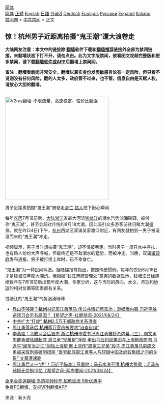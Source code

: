  <!-- 面包屑导航 --> <div class="breadcrumb"><!-- GTranslate: https://gtranslate.io/ -->  <div class="switcher notranslate">  <div class="selected">  <a href="#" onclick="return false;"> 简体</a>  </div>  <div class="option">  <a href="https://www.bannedbook.org" onclick="doGTranslate('zh-CN|zh-CN');jQuery('div.switcher div.selected a').html(jQuery(this).html());return false;" title="简体中文" class="nturl selected"> 简体</a>  <a href="https://www.bannedbook.org/zh-tw/" onclick="doGTranslate('zh-CN|zh-TW');jQuery('div.switcher div.selected a').html(jQuery(this).html());return false;" title="繁體中文" class="nturl"> 正體</a>  <a href="https://www.bannedbook.org/en/" onclick="doGTranslate('zh-CN|en');jQuery('div.switcher div.selected a').html(jQuery(this).html());return false;" title="English" class="nturl"> English</a>  <a href="https://www.bannedbook.org/ja/" onclick="doGTranslate('zh-CN|ja');jQuery('div.switcher div.selected a').html(jQuery(this).html());return false;" title="日本語" class="nturl"> 日語</a>  <a href="https://www.bannedbook.org/ko/" onclick="doGTranslate('zh-CN|ko');jQuery('div.switcher div.selected a').html(jQuery(this).html());return false;" title="한국어" class="nturl"> 한국어</a>  <a href="https://www.bannedbook.org/de/" onclick="doGTranslate('zh-CN|de');jQuery('div.switcher div.selected a').html(jQuery(this).html());return false;" title="Deutsch" class="nturl"> Deutsch</a>  <a href="https://www.bannedbook.org/fr/" onclick="doGTranslate('zh-CN|fr');jQuery('div.switcher div.selected a').html(jQuery(this).html());return false;" title="Français" class="nturl"> Français</a>  <a href="https://www.bannedbook.org/ru/" onclick="doGTranslate('zh-CN|ru');jQuery('div.switcher div.selected a').html(jQuery(this).html());return false;" title="Русский" class="nturl"> Русский</a>  <a href="https://www.bannedbook.org/es/" onclick="doGTranslate('zh-CN|es');jQuery('div.switcher div.selected a').html(jQuery(this).html());return false;" title="Español" class="nturl"> Español</a>  <a href="https://www.bannedbook.org/it/" onclick="doGTranslate('zh-CN|it');jQuery('div.switcher div.selected a').html(jQuery(this).html());return false;" title="Italiano" class="nturl"> Italiano</a>  </div>  </div>      <div class='breadcrumb-sub'><!-- Breadcrumb NavXT 6.3.0 --> <a href="https://www.bannedbook.org/" class="home">禁闻网</a> &gt; <a href="https://www.bannedbook.org/bnews/cbnews/" class="category">中共禁闻</a> &gt; 正文</div></div><h2>惊！杭州男子近距离拍摄“鬼王潮”遭大浪卷走</h2> <p class="notice"><b>大陆网友注意：本文中的链接除 <a href="https://github.com/bannedbook/fanqiang" >翻墙</a>软件下载和<a href="https://github.com/killgcd/justmysocks/blob/master/README.md">翻墙推荐</a>链接外全部为禁网链接，未翻墙状态下打不开，请勿点击。此为文字版禁闻，欲看图文视频完整版和更多禁闻，请下载<a href="https://github.com/bannedbook/fanqiang">翻墙软件或APP</a>后翻墙上禁闻网。</p><p>备注：翻墙看新闻非常安全，翻墙以真实身份发表敏感言论有一定风险，但只看不说则没有任何风险，翻的人太多，政府管不过来，也不管。信息自由是天赋人权，请放心大胆的翻墙。</b></p>  <div class="entry"> <p></p> <p><br/><a href="https://github.com/bannedbook/fanqiang/wiki/V2ray%E6%9C%BA%E5%9C%BA"><img src="https://raw.githubusercontent.com/bannedbook/fanqiang/master/v2ss/images/v2free.jpg" width="336" alt="V2ray翻墙-不限流量、高速稳定、性价比超强"></a><br/></p>  <p>男子近距离拍摄“鬼王潮”被卷走<a href="https://www.bannedbook.org/bnews/tag/%E8%BA%AB%E4%BA%A1/" class="st_tag internal_tag" rel="tag" title="标签 身亡 下的日志">身亡</a> <a href="https://www.bannedbook.org/bnews/tag/%E8%B7%AF%E4%BA%BA/" class="st_tag internal_tag" rel="tag" title="标签 路人 下的日志">路人</a>拍下揪心瞬间</p> <p>每年<a href="https://www.bannedbook.org/bnews/tag/%E5%86%9C%E5%8E%86/" class="st_tag internal_tag" rel="tag" title="标签 农历 下的日志">农历</a>7月18前后，<span class='wp_keywordlink_affiliate'><a href="https://www.bannedbook.org/" title="大陆" target="_blank">大陆</a></span><a href="https://www.bannedbook.org/bnews/tag/%e6%b5%99%e6%b1%9f/" class="st_tag internal_tag" rel="tag" title="标签 浙江 下的日志">浙江</a>省最大河流<a href="https://www.bannedbook.org/bnews/tag/%E9%92%B1%E5%A1%98%E6%B1%9F/" class="st_tag internal_tag" rel="tag" title="标签 钱塘江 下的日志">钱塘江</a>的潮水汽势汹涌磅礴，被俗称“鬼王潮”，甚至会超过传统的8月18大潮，因此吸引众多游客前往目睹大潮盛景。就在昨(24日)下午，<a href="https://www.bannedbook.org/bnews/tag/%e6%9d%ad%e5%b7%9e/" class="st_tag internal_tag" rel="tag" title="标签 杭州 下的日志">杭州</a>西湖区双浦吴家渡口附近，有网友就拍到一男子被滚滚而来的“鬼王潮”冲走。</p>  <p>视频显示，男子当时想拍摄“鬼王潮”，却不慎被卷走。当时男子一度在水中挣扎，也有路人纷纷大声呼喊，但最终还是不敌潮水的猛势，而被冲走。当晚，双浦<a href="https://www.bannedbook.org/bnews/tag/%E9%95%87%E6%94%BF%E5%BA%9C/" class="st_tag internal_tag" rel="tag" title="标签 镇政府 下的日志">镇政府</a>发布通报，男子被打捞上岸时，已不幸身亡。</p> <p>“鬼王潮”为一种民间叫法。据陆媒报导指出，按照传统惯例，每年的农历8月18日才是钱塘江年度大潮汛。但根据“钱江港航管理处”掌握的数据显示，钱塘江已经连续数年在7月18前后出现年度大潮。专家分析，这与当时的风向、水文，月球和<a href="https://www.bannedbook.org/bnews/tag/%e5%9c%b0%e7%90%83/" class="st_tag internal_tag" rel="tag" title="标签 地球 下的日志">地球</a>的相对位置等因素都有关系。</p>  <p>钱塘江的“鬼王潮”气势汹涌磅礴</p> <ul class='op-related-articles' title='相关阅读'> <li><a href='https://www.bannedbook.org/bnews/comments/20210825/1612785.html' target='_blank'>靠山不够硬？<b>杭州</b>书记周江勇落马  传公共情妇居首功；港媒曝内幕 习近平躲避拜习会另有原因？【希望之声-红朝禁闻-2021/08/24】</a></li> <li><a href='https://www.bannedbook.org/bnews/baitai/20210825/1612721.html' target='_blank'>中共扩大“打虎” <b>杭州</b>2.5万干部政商关系遭查</a></li> <li><a href='https://www.bannedbook.org/bnews/comments/20210825/1612658.html' target='_blank'>周江勇落马后 <b>杭州</b>两万官员被要求“自查自纠”</a></li> <li><a href='https://www.bannedbook.org/bnews/comments/20210825/1612534.html' target='_blank'>李燕铭：北戴河会后首虎 浙江<b>杭州</b>市委书记周江勇被秒杀内幕（三） 周文勇周健勇被陆媒起底 周江勇“兄弟帮”浮现 牵出马云蚂蚁集团与上海帮政商圈 习近平“闽军治之江”剑指上海帮 网上流传“周家三兄弟”段子 周江勇落马前周文勇被采取刑事强制措施 “兽爷起底周江勇等人与软银中国及蚂蚁集团之间的关系” 文章遭速删</a></li> <li><a href='https://www.bannedbook.org/bnews/comments/20210824/1612388.html' target='_blank'>周江勇后又一“虎”！习近平瞄准江系重地；马云水洗不清 <b>杭州</b>大整肃；毛泽东孙婿无奈捐10亿【希望之声-两岸要闻-2021/08/24】</a></li> </ul> <p class="texttj"> <a href="https://github.com/bannedbook/fanqiang/wiki/V2ray%E6%9C%BA%E5%9C%BA" target="_blank">全平台高速翻墙:高清视频秒开,超低延迟,9折优惠中</a><br/> <a href="https://github.com/bannedbook/fanqiang/wiki/%E7%A6%81%E9%97%BB%E7%BD%91%E5%AE%89%E5%8D%93%E7%BF%BB%E5%A2%99%E6%96%B0%E9%97%BBAPP" target="_blank">免费PC翻墙、安卓VPN翻墙APP</a></p> <p> 来源：新头壳 </p><a name='sharetosocial'></a>  <div style="margin-bottom:5px;padding-bottom:5px;clear:both"> <div id="archive-pix-1" class="banner-ads"> <!-- AuctionX Display platform tag START --> <div id="26318x728x90x621x_ADSLOT2" clicktrack="%%CLICK_URL_ESC%%"></div> <!-- AuctionX Display platform tag END --> </div> <div id="archive-pix-2" class="banner-ads"> <!-- AuctionX Display platform tag START --> <div id="26315x300x250x621x_ADSLOT2" clicktrack="%%CLICK_URL_ESC%%"></div> <!-- AuctionX Display platform tag END --> </div> </div>  <div id="archive-pix-1" class="banner-ads"> <!-- AuctionX Display platform tag START --> <div id="26318x728x90x621x_ADSLOT3" clicktrack="%%CLICK_URL_ESC%%"></div> <!-- AuctionX Display platform tag END --> </div> </div><!--END ENTRY--> 